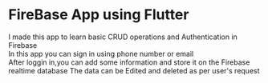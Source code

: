# FireBase App using Flutter <br>
I made this app to learn basic CRUD operations and Authentication in Firebase<br>
In this app you can sign in using phone number or email<br>
After loggin in,you can add some information and store it on the Firebase realtime database
The data can be Edited and deleted as per user's request
